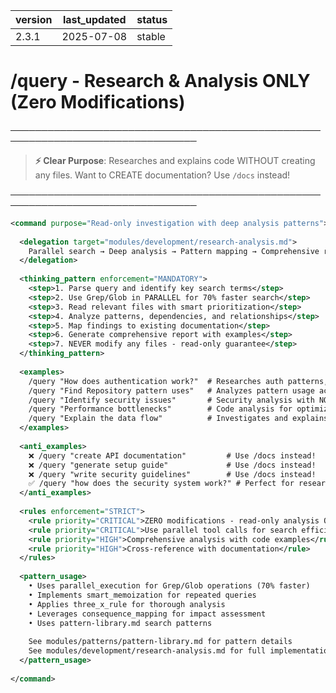 | version | last_updated | status |
|---------|--------------|--------|
| 2.3.1   | 2025-07-08   | stable |

# /query - Research & Analysis ONLY (Zero Modifications)

────────────────────────────────────────────────────────────────────────────────

> **⚡ Clear Purpose**: Researches and explains code WITHOUT creating any files. Want to CREATE documentation? Use `/docs` instead!

────────────────────────────────────────────────────────────────────────────────

```xml
<command purpose="Read-only investigation with deep analysis patterns">
  
  <delegation target="modules/development/research-analysis.md">
    Parallel search → Deep analysis → Pattern mapping → Comprehensive report
  </delegation>
  
  <thinking_pattern enforcement="MANDATORY">
    <step>1. Parse query and identify key search terms</step>
    <step>2. Use Grep/Glob in PARALLEL for 70% faster search</step>
    <step>3. Read relevant files with smart prioritization</step>
    <step>4. Analyze patterns, dependencies, and relationships</step>
    <step>5. Map findings to existing documentation</step>
    <step>6. Generate comprehensive report with examples</step>
    <step>7. NEVER modify any files - read-only guarantee</step>
  </thinking_pattern>
  
  <examples>
    /query "How does authentication work?"  # Researches auth patterns, explains code
    /query "Find Repository pattern uses"   # Analyzes pattern usage across codebase
    /query "Identify security issues"       # Security analysis with NO modifications
    /query "Performance bottlenecks"        # Code analysis for optimization opportunities
    /query "Explain the data flow"          # Investigates and explains architecture
  </examples>
  
  <anti_examples>
    ❌ /query "create API documentation"         # Use /docs instead!
    ❌ /query "generate setup guide"             # Use /docs instead!
    ❌ /query "write security guidelines"        # Use /docs instead!
    ✅ /query "how does the security system work?" # Perfect for research!
  </anti_examples>
  
  <rules enforcement="STRICT">
    <rule priority="CRITICAL">ZERO modifications - read-only analysis ONLY</rule>
    <rule priority="CRITICAL">Use parallel tool calls for search efficiency</rule>
    <rule priority="HIGH">Comprehensive analysis with code examples</rule>
    <rule priority="HIGH">Cross-reference with documentation</rule>
  </rules>
  
  <pattern_usage>
    • Uses parallel_execution for Grep/Glob operations (70% faster)
    • Implements smart_memoization for repeated queries
    • Applies three_x_rule for thorough analysis
    • Leverages consequence_mapping for impact assessment
    • Uses pattern-library.md search patterns
    
    See modules/patterns/pattern-library.md for pattern details
    See modules/development/research-analysis.md for full implementation
  </pattern_usage>
  
</command>
```